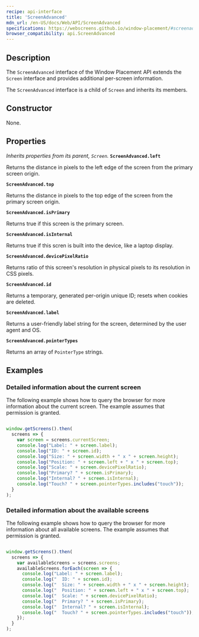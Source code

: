 ```yaml
---
recipe: api-interface
title: 'ScreenAdvanced'
mdn_url: /en-US/docs/Web/API/ScreenAdvanced
specifications: https://webscreens.github.io/window-placement/#screenadvanced
browser_compatibility: api.ScreenAdvanced
---
```


## Description

The `ScreenAdvanced` interface of the Window Placement API extends the
`Screen` interface and provides additional per-screen information.

The `ScreenAdvanced` interface is a child of `Screen` and inherits its members.

## Constructor

None.

## Properties

_Inherits properties from its parent, `Screen`._
**`ScreenAdvanced.left`**

Returns the distance in pixels to the left edge of the screen from the primary screen origin.

**`ScreenAdvanced.top`**

Returns the distance in pixels to the top edge of the screen from the primary screen origin.

**`ScreenAdvanced.isPrimary`**

Returns true if this screen is the primary screen.

**`ScreenAdvanced.isInternal`**

Returns true if this scren is built into the device, like a laptop display.

**`ScreenAdvanced.devicePixelRatio`**

Returns ratio of this screen's resolution in physical pixels to its resolution in CSS pixels.

**`ScreenAdvanced.id`**

Returns a temporary, generated per-origin unique ID; resets when cookies are deleted.

**`ScreenAdvanced.label`**

Returns a user-friendly label string for the screen, determined by the user agent and OS.

**`ScreenAdvanced.pointerTypes`**

Returns an array of `PointerType` strings.

## Examples

### Detailed information about the current screen

The following example shows how to query the browser for more
information about the current screen. The example assumes that
permission is granted.

```js

window.getScreens().then(
  screens => {
    var screen = screens.currentScreen;
    console.log("Label: " + screen.label);
    console.log("ID: " + screen.id);
    console.log("Size: " + screen.width + " x " + screen.height);
    console.log("Position: " + screen.left + " x " + screen.top);
    console.log("Scale: " + screen.devicePixelRatio);
    console.log("Primary? " + screen.isPrimary);
    console.log("Internal? " + screen.isInternal);
    console.log("Touch? " + screen.pointerTypes.includes("touch"));
  }
);
```

### Detailed information about the available screens

The following example shows how to query the browser for more
information about all available screens. The example assumes that
permission is granted.

```js

window.getScreens().then(
  screens => {
    var availableScreens = screens.screens;
    availableScreens.forEach(screen => {
      console.log("Label: " + screen.label);
      console.log("  ID: " + screen.id);
      console.log("  Size: " + screen.width + " x " + screen.height);
      console.log("  Position: " + screen.left + " x " + screen.top);
      console.log("  Scale: " + screen.devicePixelRatio);
      console.log("  Primary? " + screen.isPrimary);
      console.log("  Internal? " + screen.isInternal);
      console.log("  Touch? " + screen.pointerTypes.includes("touch"));
    });
  }
);
```
